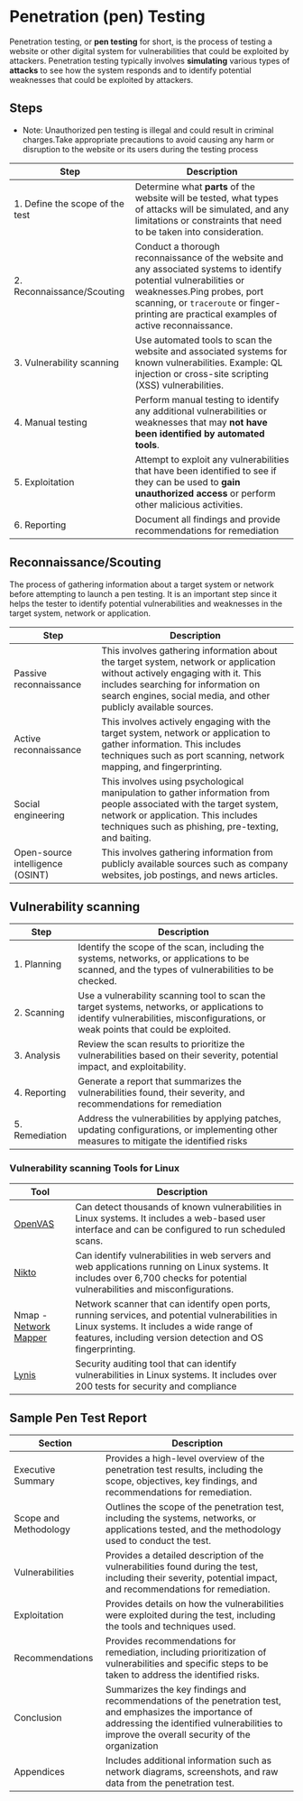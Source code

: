 # Penetration (pen) Testing




Penetration testing, or **pen testing** for short, is the process of testing a website or other digital system for vulnerabilities that could be exploited by attackers. Penetration testing typically involves **simulating** various types of **attacks** to see how the system responds and to identify potential weaknesses that could be exploited by attackers.


## Steps

- Note:  Unauthorized pen testing is illegal and could result in criminal charges.Take appropriate precautions to avoid causing any harm or disruption to the website or its users during the testing process


|Step|Description|
|---|---|
|1. Define the scope of the test|Determine what **parts** of the website will be tested, what types of attacks will be simulated, and any limitations or constraints that need to be taken into consideration.|
|2. Reconnaissance/Scouting|Conduct a thorough reconnaissance of the website and any associated systems to identify potential vulnerabilities or weaknesses.Ping probes, port scanning, or ```traceroute``` or finger-printing are practical examples of active reconnaissance.
|3. Vulnerability scanning|Use automated tools to scan the website and associated systems for known vulnerabilities. Example: QL injection or cross-site scripting (XSS) vulnerabilities.|
|4. Manual testing|Perform manual testing to identify any additional vulnerabilities or weaknesses that may **not have been identified by automated tools**.|
|5. Exploitation|Attempt to exploit any vulnerabilities that have been identified to see if they can be used to **gain unauthorized access** or perform other malicious activities.|
|6. Reporting| Document all findings and provide recommendations for remediation|


## Reconnaissance/Scouting 

The process of gathering information about a target system or network before attempting to launch a pen testing. It is an important step since it helps the tester to identify potential vulnerabilities and weaknesses in the target system, network or application.


|Step|Description|
|---|---|
|Passive reconnaissance|This involves gathering information about the target system, network or application without actively engaging with it. This includes searching for information on search engines, social media, and other publicly available sources.|
|Active reconnaissance| This involves actively engaging with the target system, network or application to gather information. This includes techniques such as port scanning, network mapping, and fingerprinting.|
|Social engineering|This involves using psychological manipulation to gather information from people associated with the target system, network or application. This includes techniques such as phishing, pre-texting, and baiting.|
|Open-source intelligence (OSINT)|This involves gathering information from publicly available sources such as company websites, job postings, and news articles.|





## Vulnerability scanning

|Step|Description|
|---|---|
|1. Planning|Identify the scope of the scan, including the systems, networks, or applications to be scanned, and the types of vulnerabilities to be checked.|
|2. Scanning|Use a vulnerability scanning tool to scan the target systems, networks, or applications to identify vulnerabilities, misconfigurations, or weak points that could be exploited.|
|3. Analysis|Review the scan results to prioritize the vulnerabilities based on their severity, potential impact, and exploitability.|
|4. Reporting|Generate a report that summarizes the vulnerabilities found, their severity, and recommendations for remediation|
|5. Remediation|Address the vulnerabilities by applying patches, updating configurations, or implementing other measures to mitigate the identified risks|

### Vulnerability scanning Tools for Linux
|Tool|Description|
|---|---|
|[OpenVAS](https://en.wikipedia.org/wiki/OpenVAS)|Can detect thousands of known vulnerabilities in Linux systems. It includes a web-based user interface and can be configured to run scheduled scans.|
|[Nikto](https://en.wikipedia.org/wiki/Nikto_(vulnerability_scanner))|Can identify vulnerabilities in web servers and web applications running on Linux systems. It includes over 6,700 checks for potential vulnerabilities and misconfigurations.|
|Nmap - [Network Mapper](https://en.wikipedia.org/wiki/Nmap)|Network scanner that can identify open ports, running services, and potential vulnerabilities in Linux systems. It includes a wide range of features, including version detection and OS fingerprinting.|
|[Lynis](https://en.wikipedia.org/wiki/Lynis)|Security auditing tool that can identify vulnerabilities in Linux systems. It includes over 200 tests for security and compliance |



## Sample Pen Test Report


|Section|Description|
|---|---|
|Executive Summary|Provides a high-level overview of the penetration test results, including the scope, objectives, key findings, and recommendations for remediation.|
|Scope and Methodology|Outlines the scope of the penetration test, including the systems, networks, or applications tested, and the methodology used to conduct the test.|
|Vulnerabilities|Provides a detailed description of the vulnerabilities found during the test, including their severity, potential impact, and recommendations for remediation.|
|Exploitation|Provides details on how the vulnerabilities were exploited during the test, including the tools and techniques used.|
|Recommendations|Provides recommendations for remediation, including prioritization of vulnerabilities and specific steps to be taken to address the identified risks.|
|Conclusion|Summarizes the key findings and recommendations of the penetration test, and emphasizes the importance of addressing the identified vulnerabilities to improve the overall security of the organization|
|Appendices|Includes additional information such as network diagrams, screenshots, and raw data from the penetration test.


